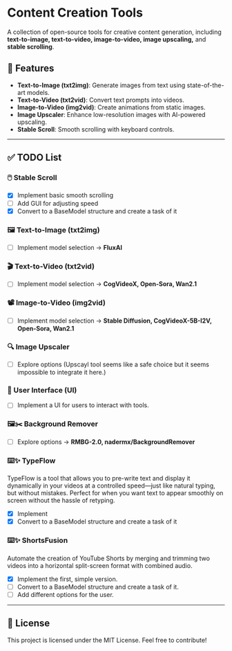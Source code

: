 # Content Creation Tools

A collection of open-source tools for creative content generation, including **text-to-image, text-to-video, image-to-video, image upscaling,** and **stable scrolling**.

## 🚀 Features
- **Text-to-Image (txt2img)**: Generate images from text using state-of-the-art models.
- **Text-to-Video (txt2vid)**: Convert text prompts into videos.
- **Image-to-Video (img2vid)**: Create animations from static images.
- **Image Upscaler**: Enhance low-resolution images with AI-powered upscaling.
- **Stable Scroll**: Smooth scrolling with keyboard controls.

---

## ✅ TODO List

### **🖱️ Stable Scroll**
- [x] Implement basic smooth scrolling
- [ ] Add GUI for adjusting speed
- [x] Convert to a BaseModel structure and create a task of it

### **🖼️ Text-to-Image (txt2img)**
- [ ] Implement model selection -> **FluxAI**

### **🎬 Text-to-Video (txt2vid)**
- [ ] Implement model selection -> **CogVideoX, Open-Sora, Wan2.1**

### **📽️ Image-to-Video (img2vid)**
- [ ] Implement model selection -> **Stable Diffusion, CogVideoX-5B-I2V, Open-Sora, Wan2.1**

### **🔍 Image Upscaler**
- [ ] Explore options (Upscayl tool seems like a safe choice but it seems impossible to integrate it here.)

### **🎨 User Interface (UI)**
- [ ] Implement a UI for users to interact with tools.
      
### **🖼️✂️ Background Remover**
- [ ] Explore options -> **RMBG-2.0, nadermx/BackgroundRemover**
      
### **⌨️✨ TypeFlow**
TypeFlow is a tool that allows you to pre-write text and display it dynamically in your videos at a controlled speed—just like natural typing, but without mistakes. Perfect for when you want text to appear smoothly on screen without the hassle of retyping.
- [x] Implement
- [x] Convert to a BaseModel structure and create a task of it

### **⌨️✨ ShortsFusion**
Automate the creation of YouTube Shorts by merging and trimming two videos into a horizontal split-screen format with combined audio.
- [x] Implement the first, simple version.
- [ ] Convert to a BaseModel structure and create a task of it.
- [ ] Add different options for the user.

---


## 📜 License
This project is licensed under the MIT License. Feel free to contribute!
